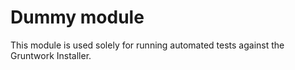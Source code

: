 # Dummy module

This module is used solely for running automated tests against the Gruntwork Installer. 